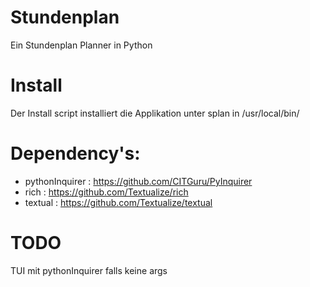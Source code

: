 # Stundenplan
Ein Stundenplan Planner in Python

# Install
Der Install script installiert die Applikation unter splan in /usr/local/bin/

# Dependency's:
- pythonInquirer : https://github.com/CITGuru/PyInquirer
- rich           : https://github.com/Textualize/rich
- textual        : https://github.com/Textualize/textual

# TODO
TUI mit pythonInquirer falls keine args
